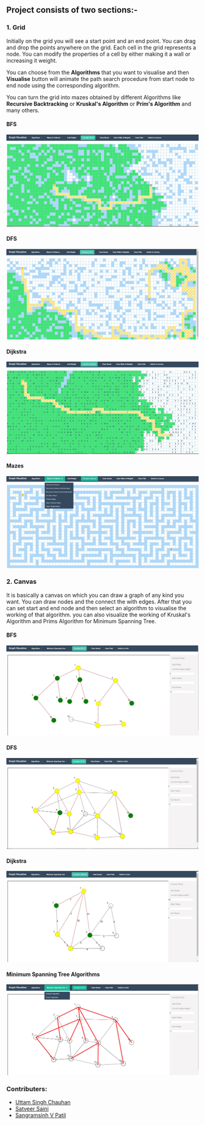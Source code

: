 
## Project consists of two sections:- 

### 1. Grid
Initially on the grid you will see a start point and an end point. You can drag and drop the points anywhere on the grid.
Each cell in the grid represents a node. You can modify the properties of a cell by either making it a wall or increasing it weight.

You can choose from the **Algorithms** that you want to visualise and then **Visualise** button will animate the path search procedure from start node to end node using the corresponding algorithm.

You can turn the grid into mazes obtained by different Algorithms like **Recursive Backtracking** or **Kruskal's Algorithm** or **Prim's Algorithm** and many others.

#### BFS
![bfs](demo/bfs.JPG)

#### DFS
![dfs](demo/dfs.JPG)

#### Dijkstra
![dfs](demo/dijkstra.JPG)

#### Mazes
![dfs](demo/mazes.JPG)

### 2. Canvas
It is basically a canvas on which you can draw a graph of any kind you want. You can draw nodes and the connect the with edges.
After that you can set start and end node and then select an algorithm to visualise the working of that algorithm.
you can also visualize the working of Kruskal's Algorithm and Prims Algorithm for Minimum Spanning Tree.

#### BFS
![bfs](demo/bfs1.JPG)

#### DFS
![dfs](demo/dfs1.JPG)

#### Dijkstra
![dfs](demo/dijkstra1.JPG)

#### Minimum Spanning Tree Algorithms
![dfs](demo/mst.JPG)

### Contributers:
- [Uttam Singh Chauhan](https://github.com/uttam0912 "Uttam Singh Chauhan")
- [Satveer Saini](https://github.com/satveersaini "Satveer Saini")
- [Sangramsinh V Patil ](https://github.com/Adii45 "Sangramsinh V Patil")

